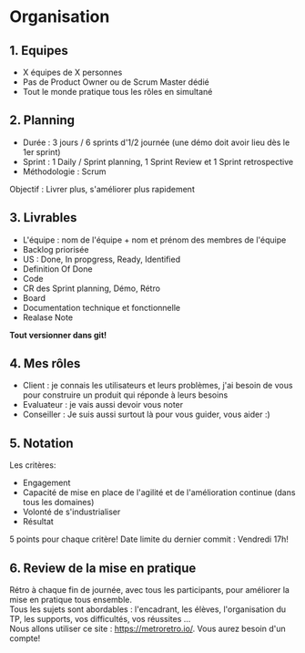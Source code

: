 # Organisation

## 1. Equipes
 - X équipes de X personnes
 - Pas de Product Owner ou de Scrum Master dédié
 - Tout le monde pratique tous les rôles en simultané

## 2. Planning
 - Durée : 3 jours / 6 sprints d'1/2 journée (une démo doit avoir lieu dès le 1er sprint)
 - Sprint : 1 Daily / Sprint planning, 1 Sprint Review et 1 Sprint retrospective
 - Méthodologie : Scrum

Objectif : Livrer plus, s'améliorer plus rapidement

## 3. Livrables
 - L'équipe : nom de l'équipe + nom et prénom des membres de l'équipe
 - Backlog priorisée
 - US : Done, In propgress, Ready, Identified
 - Definition Of Done
 - Code
 - CR des Sprint planning, Démo, Rétro
 - Board
 - Documentation technique et fonctionnelle
 - Realase Note

**Tout versionner dans git!**

## 4. Mes rôles
 - Client : je connais les utilisateurs et leurs problèmes, j'ai besoin de vous pour construire un produit qui réponde à leurs besoins
 - Evaluateur : je vais aussi devoir vous noter
 - Conseiller : Je suis aussi surtout là pour vous guider, vous aider :)

## 5. Notation
Les critères:
 - Engagement
 - Capacité de mise en place de l'agilité et de l'amélioration continue (dans tous les domaines)
 - Volonté de s'industrialiser
 - Résultat

5 points pour chaque critère!
Date limite du dernier commit : Vendredi 17h!

## 6. Review de la mise en pratique
Rétro à chaque fin de journée, avec tous les participants, pour améliorer la mise en pratique tous ensemble.  
Tous les sujets sont abordables : l'encadrant, les élèves, l'organisation du TP, les supports, vos difficultés, vos réussites ...  
Nous allons utiliser ce site : https://metroretro.io/. Vous aurez besoin d'un compte!
